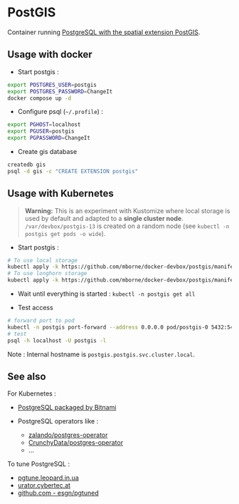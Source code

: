 # PostGIS

Container running [PostgreSQL with the spatial extension PostGIS](https://registry.hub.docker.com/r/postgis/postgis/).

## Usage with docker

* Start postgis :

```bash
export POSTGRES_USER=postgis
export POSTGRES_PASSWORD=ChangeIt
docker compose up -d
```

* Configure psql (`~/.profile`) :

```bash
export PGHOST=localhost
export PGUSER=postgis
export PGPASSWORD=ChangeIt
```

* Create gis database

```bash
createdb gis
psql -d gis -c "CREATE EXTENSION postgis"
```

## Usage with Kubernetes

> **Warning:** This is an experiment with Kustomize where local storage is used by default and adapted to a **single cluster node**. `/var/devbox/postgis-13` is created on a random node (see `kubectl -n postgis get pods -o wide`).

* Start postgis :

```bash
# To use local storage
kubectl apply -k https://github.com/mborne/docker-devbox/postgis/manifest/local-storage/
# To use longhorn storage
kubectl apply -k https://github.com/mborne/docker-devbox/postgis/manifest/longhorn-storage/
```

* Wait until everything is started : `kubectl -n postgis get all`

* Test access

```bash
# forward port to pod
kubectl -n postgis port-forward --address 0.0.0.0 pod/postgis-0 5432:5432
# test
psql -h localhost -U postgis -l
```

Note : Internal hostname is `postgis.postgis.svc.cluster.local`.

## See also

For Kubernetes :

* [PostgreSQL packaged by Bitnami](https://github.com/bitnami/charts/tree/main/bitnami/postgresql/#postgresql-packaged-by-bitnami)

* PostgreSQL operators like :
    * [zalando/postgres-operator](https://github.com/zalando/postgres-operator)
    * [CrunchyData/postgres-operator](https://github.com/CrunchyData/postgres-operator)
    * ...

To tune PostgreSQL :

* [pgtune.leopard.in.ua](http://pgtune.leopard.in.ua/)
* [urator.cybertec.at](http://pgconfigurator.cybertec.at/)
* [github.com - esgn/pgtuned](https://github.com/esgn/pgtuned#pgtuned--)
